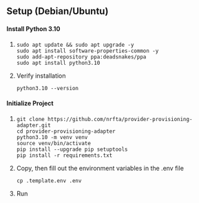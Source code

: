 ## Setup (Debian/Ubuntu)
#### Install Python 3.10
1. 
    ```
    sudo apt update && sudo apt upgrade -y
    sudo apt install software-properties-common -y 
    sudo add-apt-repository ppa:deadsnakes/ppa
    sudo apt install python3.10 
    ```
2. Verify installation
    ```
    python3.10 --version
    ```
#### Initialize Project
1. 
    ```
    git clone https://github.com/nrfta/provider-provisioning-adapter.git
    cd provider-provisioning-adapter
    python3.10 -m venv venv
    source venv/bin/activate
    pip install --upgrade pip setuptools
    pip install -r requirements.txt
    ```
2. Copy, then fill out the environment variables in the .env file
    ```
   cp .template.env .env
   ```
3. Run